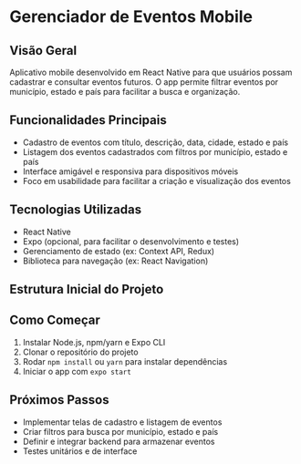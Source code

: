 # Gerenciador de Eventos Mobile

## Visão Geral
Aplicativo mobile desenvolvido em React Native para que usuários possam cadastrar e consultar eventos futuros. O app permite filtrar eventos por município, estado e país para facilitar a busca e organização.

## Funcionalidades Principais
- Cadastro de eventos com título, descrição, data, cidade, estado e país
- Listagem dos eventos cadastrados com filtros por município, estado e país
- Interface amigável e responsiva para dispositivos móveis
- Foco em usabilidade para facilitar a criação e visualização dos eventos

## Tecnologias Utilizadas
- React Native
- Expo (opcional, para facilitar o desenvolvimento e testes)
- Gerenciamento de estado (ex: Context API, Redux)
- Biblioteca para navegação (ex: React Navigation)

## Estrutura Inicial do Projeto

## Como Começar
1. Instalar Node.js, npm/yarn e Expo CLI
2. Clonar o repositório do projeto
3. Rodar `npm install` ou `yarn` para instalar dependências
4. Iniciar o app com `expo start`

## Próximos Passos
- Implementar telas de cadastro e listagem de eventos
- Criar filtros para busca por município, estado e país
- Definir e integrar backend para armazenar eventos
- Testes unitários e de interface